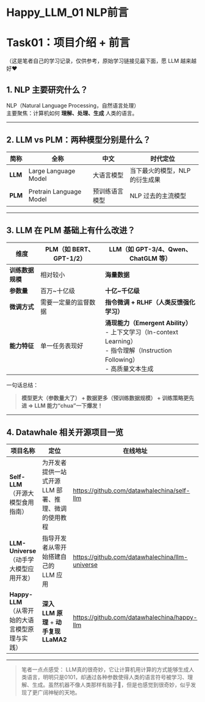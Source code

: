 # Happy_LLM_01 NLP前言



<!--more-->

# Task01：项目介绍 + 前言
（这是笔者自己的学习记录，仅供参考，原始学习链接见最下面，愿 LLM 越来越好❤
## 1. NLP 主要研究什么？
NLP（Natural Language Processing，自然语言处理）  
主要聚焦：计算机如何 **理解、处理、生成** 人类的语言。

---

## 2. LLM vs PLM：两种模型分别是什么？

| 简称 | 全称 | 中文 | 时代定位 |
| --- | --- | --- | --- |
| **LLM** | Large Language Model | 大语言模型 | 当下最火的模型，NLP的衍生成果 |
| **PLM** | Pretrain Language Model | 预训练语言模型 | NLP 过去的主流模型 |

---

## 3. LLM 在 PLM 基础上有什么改进？

| 维度 | PLM（如 BERT、GPT-1/2） | LLM（如 GPT-3/4、Qwen、ChatGLM 等） |
| --- | --- | --- |
| **训练数据规模** | 相对较小 | **海量数据** |
| **参数量** | 百万~十亿级 | **十亿~千亿级** |
| **微调方式** | 需要一定量的监督数据 | **指令微调 + RLHF（人类反馈强化学习）** |
| **能力特征** | 单一任务表现好 | **涌现能力（Emergent Ability）**<br>- 上下文学习（In-context Learning）<br>- 指令理解（Instruction Following）<br>- 高质量文本生成 |

一句话总结：  
> **模型更大（参数量大了） + 数据更多（预训练数据规模） + 训练策略更先进 ⇒ LLM 能力“chua”一下爆发！**

---

## 4. Datawhale 相关开源项目一览

| 项目名称 | 定位 | 在线地址 |
| --- | ---  | --- |
| **Self-LLM**<br>（开源大模型食用指南） |为开发者提供一站式开源 LLM 部署、推理、微调的使用教程  | https://github.com/datawhalechina/self-llm |
| **LLM-Universe**<br>（动手学大模型应用开发） |指导开发者从零开始搭建自己的 LLM 应用|https://github.com/datawhalechina/llm-universe|
| **Happy-LLM**<br>（从零开始的大语言模型原理与实践） | **深入 LLM 原理** + **动手复现 LLaMA2** | https://github.com/datawhalechina/happy-llm |

---

> 笔者一点点感受：
> LLM真的很奇妙，它让计算机用计算的方式能够生成人类语言，明明只是0101，却通过各种参数使得人类的语言符号被学习、理解、生成。虽然机器不像人类那样有脑子🧠，但是也感觉到很奇妙，似乎发现了更广阔神秘的天地。
